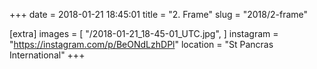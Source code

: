 +++
date = 2018-01-21 18:45:01
title = "2. Frame"
slug = "2018/2-frame"

[extra]
images = [
    "/2018-01-21_18-45-01_UTC.jpg",
]
instagram = "https://instagram.com/p/BeONdLzhDPl"
location = "St Pancras International"
+++



